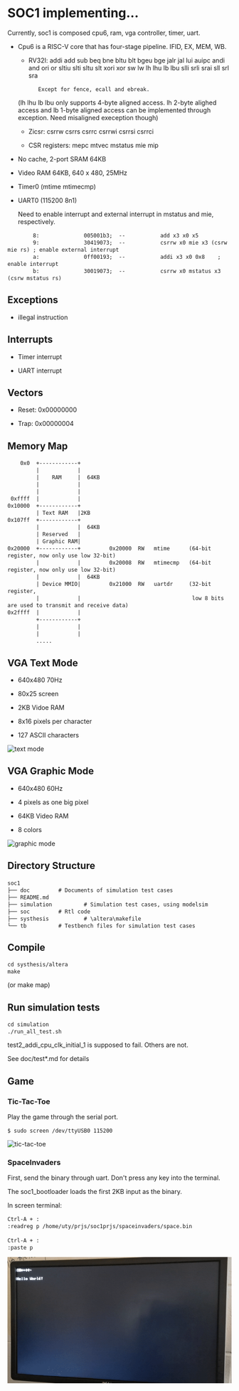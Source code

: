 # SOC1 implementing...

Currently, soc1 is composed cpu6, ram, vga controller, timer, uart.


* Cpu6 is a RISC-V core that has four-stage pipeline. IFID, EX, MEM, WB.

    * RV32I: addi add sub beq bne bltu blt bgeu bge jalr jal lui auipc andi and ori or sltiu slti sltu slt xori xor 
             sw lw lh lhu lb lbu slli srli srai sll srl sra
            
             Except for fence, ecall and ebreak.  
    
    (lh lhu lb lbu only supports 4-byte aligned access. lh 2-byte alighed access and lb 1-byte aligned access can be 
    implemented through exception. Need misaligned exeception though)
    
    
    * Zicsr:  csrrw csrrs csrrc csrrwi csrrsi csrrci

    * CSR registers: mepc mtvec mstatus mie mip

    


* No cache, 2-port SRAM 64KB

* Video RAM 64KB, 640 x 480, 25MHz

* Timer0  (mtime mtimecmp)

* UART0   (115200 8n1) 

  Need to enable interrupt and external interrupt in mstatus and mie, respectively.

````````````
        8:              005001b3;  --           add x3 x0 x5
        9:              30419073;  --           csrrw x0 mie x3 (csrw mie rs) ; enable external interrupt
        a:              0ff00193;  --           addi x3 x0 0x8    ; enable interrupt
        b:              30019073;  --           csrrw x0 mstatus x3 (csrw mstatus rs)
````````````

## Exceptions
* illegal instruction


## Interrupts

* Timer interrupt

* UART interrupt


## Vectors
* Reset: 0x00000000

* Trap:  0x00000004


## Memory Map

```````````````
    0x0  +------------+
         |            |
         |    RAM     |  64KB
         |            |
         |            |
 0xffff  |            |
0x10000  +------------+
         | Text RAM   |2KB
0x107ff  +------------+   
         |            |  64KB
         | Reserved   |
         | Graphic RAM| 
0x20000  +------------+         0x20000  RW   mtime      (64-bit register, now only use low 32-bit)
         |            |         0x20008  RW   mtimecmp   (64-bit register, now only use low 32-bit)
         |            |  64KB
         | Device MMIO|         0x21000  RW   uartdr     (32-bit register, 
         |            |                                   low 8 bits are used to transmit and receive data)
0x2ffff  |            |
         +------------+
         |            |
         |            |
         .....
```````````````

## VGA Text Mode

* 640x480 70Hz 

* 80x25 screen

* 2KB Vidoe RAM

* 8x16 pixels per character

* 127 ASCII characters

![text mode](doc/image/textmode.jpg)


## VGA Graphic Mode

* 640x480 60Hz

* 4 pixels as one big pixel

* 64KB Video RAM

* 8 colors

![graphic mode](doc/image/graphicmode.jpg)

## Directory Structure

`````````````````
soc1
├── doc  		# Documents of simulation test cases
├── README.md
├── simulation          # Simulation test cases, using modelsim
├── soc			# Rtl code	
├── systhesis           # \altera\makefile                  
└── tb			# Testbench files for simulation test cases
`````````````````

## Compile
`````````````
cd systhesis/altera
make
`````````````
 (or make map)

## Run simulation tests
```````````````
cd simulation
./run_all_test.sh
```````````````

test2_addi_cpu_clk_initial_1 is supposed to fail. Others are not.

See doc/test*.md for details


## Game
### Tic-Tac-Toe
Play the game through the serial port.
`````````
$ sudo screen /dev/ttyUSB0 115200 
`````````
![tic-tac-toe](doc/image/tic-tac-toe.jpg)

### SpaceInvaders
First, send the binary through uart. Don't press any key into the terminal.

The soc1_bootloader loads the first 2KB input as the binary.

In screen terminal:
````````
Ctrl-A + :
:readreg p /home/uty/prjs/soc1prjs/spaceinvaders/space.bin

Ctrl-A + :
:paste p
````````
![spaceinvaders](doc/image/spaceinvaders.gif)

